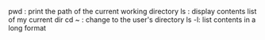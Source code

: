 pwd : print the path of the current working directory
ls : display contents list of my current dir 
cd ~ : change to the user's directory
ls -l: list contents in a long format
